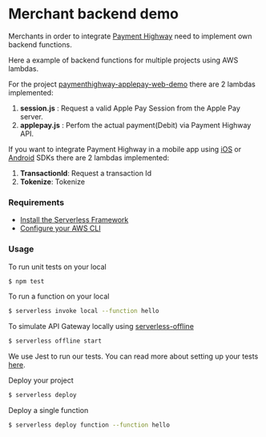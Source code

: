 # Merchant backend demo

Merchants in order to integrate [Payment Highway](https://www.paymenthighway.io/) need to implement own backend functions.

Here a example of backend functions for multiple projects using AWS lambdas.

For the project [paymenthighway-applepay-web-demo](https://github.com/PaymentHighway/paymenthighway-applepay-web-demo) there are 2 lambdas implemented:
1. **session.js** : Request a valid Apple Pay Session from the Apple Pay server.
2. **applepay.js** : Perfom the actual payment(Debit) via Payment Highway API.

If you want to integrate Payment Highway in a mobile app using [iOS](https://github.com/PaymentHighway/paymenthighway-ios-framework) or [Android](https://github.com/PaymentHighway/paymenthighway-android-sdk) SDKs there are 2 lambdas implemented:
1. **TransactionId**: Request a transaction Id
2. **Tokenize**: Tokenize 

### Requirements

- [Install the Serverless Framework](https://serverless.com/framework/docs/providers/aws/guide/installation/)
- [Configure your AWS CLI](https://serverless.com/framework/docs/providers/aws/guide/credentials/)


### Usage

To run unit tests on your local

``` bash
$ npm test
```

To run a function on your local

``` bash
$ serverless invoke local --function hello
```

To simulate API Gateway locally using [serverless-offline](https://github.com/dherault/serverless-offline)

``` bash
$ serverless offline start
```

We use Jest to run our tests. You can read more about setting up your tests [here](https://facebook.github.io/jest/docs/en/getting-started.html#content).

Deploy your project

``` bash
$ serverless deploy
```

Deploy a single function

``` bash
$ serverless deploy function --function hello
```